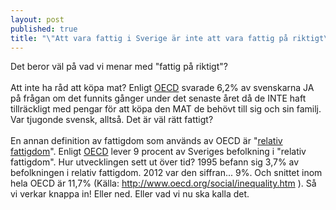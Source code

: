 ```yaml
---
layout: post
published: true
title: "\"Att vara fattig i Sverige är inte att vara fattig på riktigt\""
---
```



Det beror väl på vad vi menar med "fattig på riktigt"? <br><br>Att inte ha råd att köpa mat? Enligt [OECD](http://www.oecd.org/els/soc/OECD2014-SocietyAtAGlance2014.pdf "OECD - Society at a glance 2014") svarade 6,2% av svenskarna JA på frågan om det funnits gånger under det senaste året då de INTE haft tillräckligt med pengar för att köpa den MAT de behövt till sig och sin familj. Var tjugonde svensk, alltså. Det är väl rätt fattigt?
<br><br>
En annan definition av fattigdom som används av OECD är "[relativ fattigdom](http://www.oecd-ilibrary.org/sites/factbook-2010-en/11/02/02/index.html?itemId=/content/chapter/factbook-2010-89-en)". Enligt [OECD](http://www.oecd.org/social/inequality.htm "OECD - Inequality") lever 9 procent av Sveriges befolkning i "relativ fattigdom". Hur utvecklingen sett ut över tid? 1995 befann sig 3,7% av befolkningen i relativ fattigdom. 2012 var den siffran... 9%. Och snittet inom hela OECD är 11,7% (Källa: http://www.oecd.org/social/inequality.htm ). Så vi verkar knappa in! Eller ned. Eller vad vi nu ska kalla det.
